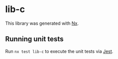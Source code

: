 # lib-c

This library was generated with [Nx](https://nx.dev).

## Running unit tests

Run `nx test lib-c` to execute the unit tests via [Jest](https://jestjs.io).
